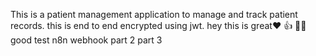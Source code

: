 This is a patient management application to manage and track patient records.
this is end to end encrypted using jwt.
hey
this is great❤️
👍
👌🏻
good
test n8n webhook
part 2
part 3
